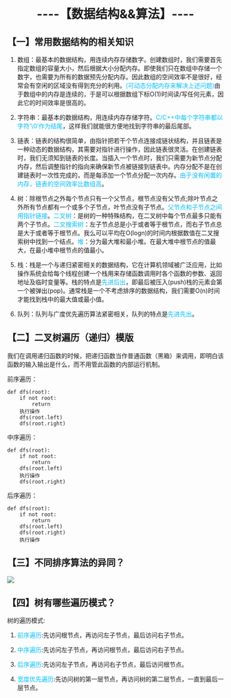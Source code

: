 # <center>----【数据结构&&算法】----</center>

## 【一】常用数据结构的相关知识
  
1. 数组：最基本的数据结构，用连续内存存储数字。创建数组时，我们需要首先指定数组的容量大小，然后根据大小分配内存。即使我们只在数组中存储一个数字，也需要为所有的数据预先分配内存。因此数组的空间效率不是很好，经常会有空闲的区域没有得到充分的利用。<font color=DeepSkyBlue>(可动态分配内存来解决上述问题)</font>由于数组中的内存是连续的，于是可以根据数组下标O(1)时间读/写任何元素，因此它的时间效率是很高的。

2. 字符串：最基本的数据结构，用连续内存存储字符。<font color=DeepSkyBlue>C/C++中每个字符串都以字符’\0’作为结尾</font>，这样我们就能很方便地找到字符串的最后尾部。

3. 链表：链表的结构很简单，由指针把若干个节点连接成链状结构，并且链表是一种动态的数据结构，其需要对指针进行操作，因此链表很灵活。在创建链表时，我们无须知到链表的长度。当插入一个节点时，我们只需要为新节点分配内存，然后调整指针的指向来确保新节点被链接到链表中。内存分配不是在创建链表时一次性完成的，而是每添加一个节点分配一次内存。<font color=DeepSkyBlue>由于没有闲置的内存，链表的空间效率比数组高</font>。

4. 树：除根节点之外每个节点只有一个父节点，根节点没有父节点;除叶节点之外所有节点都有一个或多个子节点，叶节点没有子节点。<font color=DeepSkyBlue>父节点和子节点之间用指针链接</font>。<font color=DeepSkyBlue>二叉树</font>：是树的一种特殊结构，在二叉树中每个节点最多只能有两个子节点。<font color=DeepSkyBlue>二叉搜索树</font>：左子节点总是小于或者等于根节点，而右子节点总是大于或者等于根节点。我么可以平均在O(logn)的时间内根据数值在二叉搜索树中找到一个结点。<font color=DeepSkyBlue>堆</font>：分为最大堆和最小堆。在最大堆中根节点的值最大，在最小堆中根节点的值最小。

5. 栈：栈是一个与递归紧密相关的数据结构，它在计算机领域被广泛应用，比如操作系统会给每个线程创建一个栈用来存储函数调用时各个函数的参数、返回地址及临时变量等。栈的特点是<font color=DeepSkyBlue>先进后出</font>，即最后被压入(push)栈的元素会第一个被弹出(pop)。通常栈是一个不考虑排序的数据结构，我们需要O(n)时间才能找到栈中的最大值或最小值。

6. 队列：队列与广度优先遍历算法紧密相关，队列的特点是<font color=DeepSkyBlue>先进先出</font>。
  
## 【二】二叉树遍历（递归）模版
  
我们在调用递归函数的时候，把递归函数当作普通函数（黑箱）来调用，即明白该函数的输入输出是什么，而不用管此函数的内部运行机制。

前序遍历：

```
def dfs(root):
    if not root:
        return
    执行操作
    dfs(root.left)
    dfs(root.right)
```
  
中序遍历：

```
def dfs(root):
    if not root:
        return
    dfs(root.left)
    执行操作
    dfs(root.right)
```
后序遍历：

```
def dfs(root):
    if not root:
        return
    dfs(root.left)
    dfs(root.right)
    执行操作
```

## 【三】不同排序算法的异同？

![](https://files.mdnice.com/user/33499/61360974-ee9d-4f0a-85cd-dadff4e450c0.png)

## 【四】树有哪些遍历模式？
  
树的遍历模式:

1. <font color=DeepSkyBlue>前序遍历</font>:先访问根节点，再访问左子节点，最后访问右子节点。

2. <font color=DeepSkyBlue>中序遍历</font>:先访问左子节点，再访问根节点，最后访问右子节点。

3. <font color=DeepSkyBlue>后序遍历</font>:先访问左子节点，再访问右子节点，最后访问根节点。

4. <font color=DeepSkyBlue>宽度优先遍历</font>:先访问树的第一层节点，再访问树的第二层节点，一直到最后一层节点。

